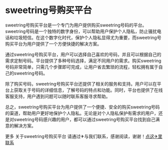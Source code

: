 # sweetring号购买平台

sweetring号购买平台是一个专门为用户提供购买sweetring号码的平台。sweetring号码是一个独特的数字身份，可以帮助用户保护个人隐私，防止骚扰电话和垃圾短信。在这个数字化时代，保护个人隐私显得尤为重要，而sweetring号购买平台为用户提供了一个方便快捷的解决方案。

通过sweetring号购买平台，用户可以选择自己喜欢的号码，并且可以根据自己的需求定制号码。平台提供了多种号码选择，满足不同用户的需求。购买sweetring号码非常简单，只需几个步骤即可完成，让用户省去繁琐的流程，轻松拥有属于自己的sweetring号码。

除了购买号码，sweetring号购买平台还提供了相关的服务和支持。用户可以在平台上获取关于号码的详细信息，了解号码的特点和功能。同时，平台也提供了在线客服支持，用户遇到问题可以随时联系客服寻求帮助。

总之，sweetring号购买平台为用户提供了一个便捷、安全的购买sweetring号码的渠道，帮助用户更好地保护个人隐私。无论是对个人隐私保护有需求的用户，还是对sweetring号码感兴趣的用户，都可以通过sweetring号购买平台找到自己满意的解决方案。

更多 关于sweetring号购买平台 请通过✈与我们联系，感谢阅读，谢谢！[点这✈里联系](https://ss.k02.cc)